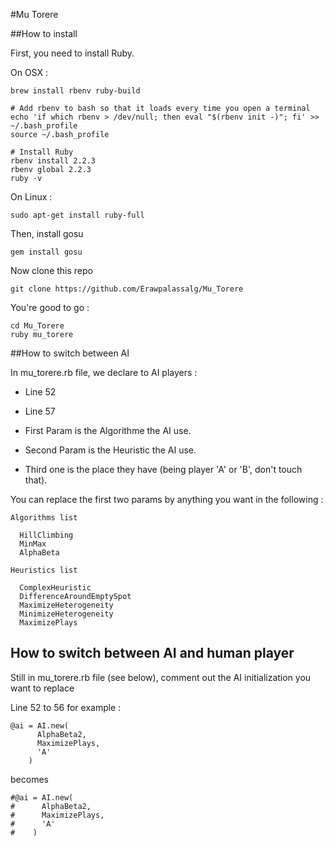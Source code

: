 #Mu Torere

##How to install

First, you need to install Ruby.

  On OSX : 
  ```
  brew install rbenv ruby-build

  # Add rbenv to bash so that it loads every time you open a terminal
  echo 'if which rbenv > /dev/null; then eval "$(rbenv init -)"; fi' >> ~/.bash_profile
  source ~/.bash_profile

  # Install Ruby
  rbenv install 2.2.3
  rbenv global 2.2.3
  ruby -v
  ```
On Linux :

  ```
  sudo apt-get install ruby-full
  ```

Then, install gosu

  ```
  gem install gosu
  ```

Now clone this repo

```
git clone https://github.com/Erawpalassalg/Mu_Torere
```

You're good to go :

```
cd Mu_Torere
ruby mu_torere
```

##How to switch between AI

In mu_torere.rb file, we declare to AI players :

  - Line 52
  - Line 57

- First Param is the Algorithme the AI use.
- Second Param is the Heuristic the AI use.
- Third one is the place they have (being player 'A' or 'B', don't touch that).

You can replace the first two params by anything you want in the following :

```
Algorithms list

  HillClimbing
  MinMax
  AlphaBeta
```
```
Heuristics list

  ComplexHeuristic
  DifferenceAroundEmptySpot
  MaximizeHeterogeneity
  MinimizeHeterogeneity
  MaximizePlays
```

## How to switch between AI and human player

Still in mu_torere.rb file (see below), comment out the AI initialization you want to replace

Line 52 to 56 for example :

```
@ai = AI.new(
      AlphaBeta2,
      MaximizePlays,
      'A'
    )
```
becomes
```
#@ai = AI.new(
#      AlphaBeta2,
#      MaximizePlays,
#      'A'
#    )
```
